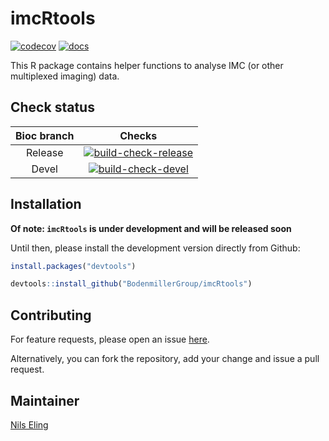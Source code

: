 # imcRtools

<!-- badges: start -->
[![codecov](https://codecov.io/gh/BodenmillerGroup/imcRtools/branch/master/graph/badge.svg)](https://codecov.io/gh/BodenmillerGroup/imcRtools)
[![docs](https://github.com/BodenmillerGroup/imcRtools/actions/workflows/docs.yml/badge.svg?branch=master)](https://github.com/BodenmillerGroup/imcRtools/actions/workflows/docs.yml)
<!-- badges: end -->

This R package contains helper functions to analyse IMC (or other multiplexed imaging) data.

## Check status

| Bioc branch | Checks |
|:-----------:|:------:|
| Release     |[![build-check-release](https://github.com/BodenmillerGroup/imcRtools/actions/workflows/build-checks-release.yml/badge.svg?branch=master)](https://github.com/BodenmillerGroup/imcRtools/actions/workflows/build-checks-release.yml)|
| Devel       |[![build-check-devel](https://github.com/BodenmillerGroup/imcRtools/actions/workflows/build-checks-devel.yml/badge.svg?branch=master)](https://github.com/BodenmillerGroup/imcRtools/actions/workflows/build-checks-devel.yml)|

## Installation

**Of note: `imcRtools` is under development and will be released soon**

Until then, please install the development version directly from Github:

```r
install.packages("devtools")

devtools::install_github("BodenmillerGroup/imcRtools")
```

## Contributing

For feature requests, please open an issue [here](https://github.com/BodenmillerGroup/imcRtools/issues).

Alternatively, you can fork the repository, add your change and issue a pull request.

## Maintainer

[Nils Eling](https://github.com/nilseling)